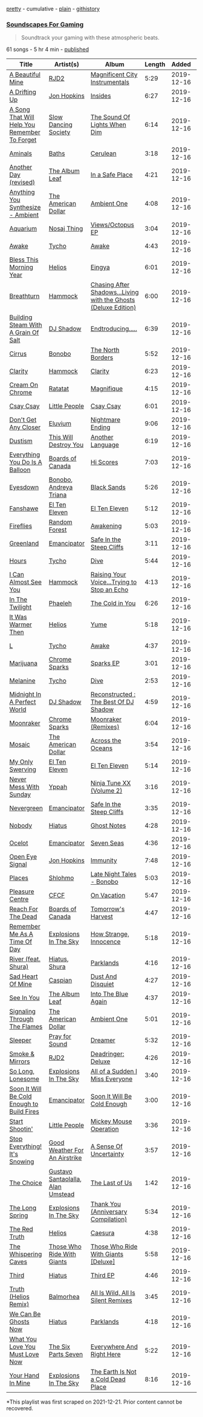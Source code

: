 [pretty](/playlists/pretty/37i9dQZF1DWXpOtMyVOt4Q.md) - cumulative - [plain](/playlists/plain/37i9dQZF1DWXpOtMyVOt4Q) - [githistory](https://github.githistory.xyz/mackorone/spotify-playlist-archive/blob/main/playlists/plain/37i9dQZF1DWXpOtMyVOt4Q)

### [Soundscapes For Gaming](https://open.spotify.com/playlist/37i9dQZF1DWXpOtMyVOt4Q)

> Soundtrack your gaming with these atmospheric beats.

61 songs - 5 hr 4 min - [published](https://open.spotify.com/playlist/11Gpqzsbqf7yfVJuxrNTH2)

| Title | Artist(s) | Album | Length | Added | Removed |
|---|---|---|---|---|---|
| [A Beautiful Mine](https://open.spotify.com/track/69W7GtjzZY4ljBPnS1UPfy) | [RJD2](https://open.spotify.com/artist/1O3ZOjqFLEnbpZexcRjocn) | [Magnificent City Instrumentals](https://open.spotify.com/album/1la4Ol737XPo4bZJMqQS57) | 5:29 | 2019-12-16 |  |
| [A Drifting Up](https://open.spotify.com/track/2mEGWzbwnYg8WTlGQGR05r) | [Jon Hopkins](https://open.spotify.com/artist/7yxi31szvlbwvKq9dYOmFI) | [Insides](https://open.spotify.com/album/2XwHDvLu2aYpX5lMhFPR5F) | 6:27 | 2019-12-16 |  |
| [A Song That Will Help You Remember To Forget](https://open.spotify.com/track/3IUhMLJM4Y0fkEFnUAQZVI) | [Slow Dancing Society](https://open.spotify.com/artist/4DTUmkn8z1XIzHPr5b0yEc) | [The Sound Of Lights When Dim](https://open.spotify.com/album/0QW4mcRROn00Kc1sEUaZp1) | 6:14 | 2019-12-16 |  |
| [Aminals](https://open.spotify.com/track/1depKpsqGCvr8wtjFFaFoO) | [Baths](https://open.spotify.com/artist/5zS8r5hRRk1jzD41yYS1NO) | [Cerulean](https://open.spotify.com/album/66Pk1ZQyHpMjF2Fm7qjqQY) | 3:18 | 2019-12-16 |  |
| [Another Day \(revised\)](https://open.spotify.com/track/2SD75djCvrho74KDWD9YgY) | [The Album Leaf](https://open.spotify.com/artist/02uPe16VFxPaiueQsPEDkE) | [In a Safe Place](https://open.spotify.com/album/4r6F9MHmX3c5zeYzaETi7z) | 4:21 | 2019-12-16 |  |
| [Anything You Synthesize \- Ambient](https://open.spotify.com/track/0OF6WSdeVmYEGBZlxvwvLq) | [The American Dollar](https://open.spotify.com/artist/5r4OqYJL7JrtZlffx7FJlb) | [Ambient One](https://open.spotify.com/album/7A6VoC5v3dHcINkZudtJaD) | 4:08 | 2019-12-16 |  |
| [Aquarium](https://open.spotify.com/track/4ZOv9mx6Lz7RRaBFi5UNaE) | [Nosaj Thing](https://open.spotify.com/artist/0IVapwlnM3dEOiMsHXsghT) | [Views/Octopus EP](https://open.spotify.com/album/3L4wUhGelZ8wyJ13O1jerU) | 3:04 | 2019-12-16 |  |
| [Awake](https://open.spotify.com/track/2qC1sUo8xxRRqYsaYEdDuZ) | [Tycho](https://open.spotify.com/artist/5oOhM2DFWab8XhSdQiITry) | [Awake](https://open.spotify.com/album/7HWdGPosPkb9GY5MOgLgSW) | 4:43 | 2019-12-16 |  |
| [Bless This Morning Year](https://open.spotify.com/track/6knzYloG0x3MroAhnLVLGe) | [Helios](https://open.spotify.com/artist/592TFYwu9Qb0RC1hKDbX2w) | [Eingya](https://open.spotify.com/album/1OF3AnbSDa1ZSEFE7lukTb) | 6:01 | 2019-12-16 |  |
| [Breathturn](https://open.spotify.com/track/2MRcpN5ofn2KicuqV1Xgsw) | [Hammock](https://open.spotify.com/artist/0VOR7Ie9xUSb45fzIIVJQ1) | [Chasing After Shadows...Living with the Ghosts \(Deluxe Edition\)](https://open.spotify.com/album/3unaqYHP341UgXm5OvITDS) | 6:00 | 2019-12-16 |  |
| [Building Steam With A Grain Of Salt](https://open.spotify.com/track/0UMzgNAcJ7FKHO1wdUPJt8) | [DJ Shadow](https://open.spotify.com/artist/5CE2IfdYZEQGIDsfiRm8SI) | [Endtroducing.....](https://open.spotify.com/album/06HRPqj5bIfhxSpXN7lAPR) | 6:39 | 2019-12-16 |  |
| [Cirrus](https://open.spotify.com/track/2lJ4d8MCT6ZlDRHKJ1br14) | [Bonobo](https://open.spotify.com/artist/0cmWgDlu9CwTgxPhf403hb) | [The North Borders](https://open.spotify.com/album/7sN6lCgPf1rbZYmA3edMKv) | 5:52 | 2019-12-16 |  |
| [Clarity](https://open.spotify.com/track/3sXg02TJKMIqftRD82EnS7) | [Hammock](https://open.spotify.com/artist/0VOR7Ie9xUSb45fzIIVJQ1) | [Clarity](https://open.spotify.com/album/3zAjBfnsAyNM3bjA54Cqv7) | 6:23 | 2019-12-16 |  |
| [Cream On Chrome](https://open.spotify.com/track/3s25iX3minD5jORW4KpANZ) | [Ratatat](https://open.spotify.com/artist/57dN52uHvrHOxijzpIgu3E) | [Magnifique](https://open.spotify.com/album/4Lp4NxL8v03Mxg3hbAgW1Z) | 4:15 | 2019-12-16 |  |
| [Csay Csay](https://open.spotify.com/track/0cTLKPTA5rwpjrGutKO1r8) | [Little People](https://open.spotify.com/artist/3cbU0WxlZJTFLTfXEUB433) | [Csay Csay](https://open.spotify.com/album/1Att1v11WfFuJMnaFkQBQe) | 6:01 | 2019-12-16 |  |
| [Don't Get Any Closer](https://open.spotify.com/track/5aEW7hL4yJ3StRw4x9ZLLn) | [Eluvium](https://open.spotify.com/artist/4QK3YJ6hzJdhJHE9q7kbVV) | [Nightmare Ending](https://open.spotify.com/album/4BMYwbOZd1i9vraiSXtSkg) | 9:06 | 2019-12-16 |  |
| [Dustism](https://open.spotify.com/track/2OsmOTariM8whWzvPsPAeK) | [This Will Destroy You](https://open.spotify.com/artist/0MG4LXIw7n4x0wjDc6WYXk) | [Another Language](https://open.spotify.com/album/7JbUvdIr1yepIxZy9rt3un) | 6:19 | 2019-12-16 |  |
| [Everything You Do Is A Balloon](https://open.spotify.com/track/4OO2lavE7yz5Ane6fEYXp3) | [Boards of Canada](https://open.spotify.com/artist/2VAvhf61GgLYmC6C8anyX1) | [Hi Scores](https://open.spotify.com/album/3FabCzGQgFLqkCqzceB5ii) | 7:03 | 2019-12-16 |  |
| [Eyesdown](https://open.spotify.com/track/0XiHcuUEf1wmvmX1cOaVR9) | [Bonobo](https://open.spotify.com/artist/0cmWgDlu9CwTgxPhf403hb), [Andreya Triana](https://open.spotify.com/artist/6SKEuFZYhaTytrhtJjgnO2) | [Black Sands](https://open.spotify.com/album/5m1RkwKeU7MV0Ni6PH2lPy) | 5:26 | 2019-12-16 |  |
| [Fanshawe](https://open.spotify.com/track/6iPqGJ3obz0wvUGSwPgvZN) | [El Ten Eleven](https://open.spotify.com/artist/0d1j4VJ7gzAJaDslzmjTF0) | [El Ten Eleven](https://open.spotify.com/album/0wKweXH1tHY04ONpa7Cphv) | 5:12 | 2019-12-16 |  |
| [Fireflies](https://open.spotify.com/track/1dhjmr1m86R9NUDRBpWowk) | [Random Forest](https://open.spotify.com/artist/2FIKDET7MkO9hQgSyIW9ia) | [Awakening](https://open.spotify.com/album/5ZepsoS1zp9MHxH27TQqgm) | 5:03 | 2019-12-16 |  |
| [Greenland](https://open.spotify.com/track/2SPTGg9SC5MT1FwNX4IYfx) | [Emancipator](https://open.spotify.com/artist/6HCnsY0Rxi3cg53xreoAIm) | [Safe In the Steep Cliffs](https://open.spotify.com/album/1KHKPYKo4h8btHa8u3wjEB) | 3:11 | 2019-12-16 |  |
| [Hours](https://open.spotify.com/track/7EE7jbv7Dv8ZkyWBlKhPXX) | [Tycho](https://open.spotify.com/artist/5oOhM2DFWab8XhSdQiITry) | [Dive](https://open.spotify.com/album/3I3PmRvn5iFY8i6zzvEcci) | 5:44 | 2019-12-16 |  |
| [I Can Almost See You](https://open.spotify.com/track/0jVy0Y3QEtUKsrIHAZuR45) | [Hammock](https://open.spotify.com/artist/0VOR7Ie9xUSb45fzIIVJQ1) | [Raising Your Voice...Trying to Stop an Echo](https://open.spotify.com/album/1xGZ70dEsN8UyiXvcXWwHI) | 4:13 | 2019-12-16 |  |
| [In The Twilight](https://open.spotify.com/track/5wfgLASWmbbLjNkbXsbs8t) | [Phaeleh](https://open.spotify.com/artist/5NkUpXWkeXspvu7iQQOHhP) | [The Cold in You](https://open.spotify.com/album/0vNplpx6d7yYXn4k6coarh) | 6:26 | 2019-12-16 | 2022-07-23 |
| [It Was Warmer Then](https://open.spotify.com/track/0fJKwnxypaBAMEGEfCgEhQ) | [Helios](https://open.spotify.com/artist/592TFYwu9Qb0RC1hKDbX2w) | [Yume](https://open.spotify.com/album/34CpMn9yU8iDcXDaSkrqXu) | 5:18 | 2019-12-16 |  |
| [L](https://open.spotify.com/track/4yX50PMifhGzVEo1wv3guc) | [Tycho](https://open.spotify.com/artist/5oOhM2DFWab8XhSdQiITry) | [Awake](https://open.spotify.com/album/7HWdGPosPkb9GY5MOgLgSW) | 4:37 | 2019-12-16 |  |
| [Marijuana](https://open.spotify.com/track/1RiuVQWyC7g7tL3niYzHKP) | [Chrome Sparks](https://open.spotify.com/artist/2pTCZ9C1fXdaVlv6d5EIXM) | [Sparks EP](https://open.spotify.com/album/2yt27CaN3hjii0G1aWNBA7) | 3:01 | 2019-12-16 |  |
| [Melanine](https://open.spotify.com/track/18rXOovmohAMcFwUPAUAN2) | [Tycho](https://open.spotify.com/artist/5oOhM2DFWab8XhSdQiITry) | [Dive](https://open.spotify.com/album/3I3PmRvn5iFY8i6zzvEcci) | 2:53 | 2019-12-16 |  |
| [Midnight In A Perfect World](https://open.spotify.com/track/48Dz1HTWoMLpT5voht8igk) | [DJ Shadow](https://open.spotify.com/artist/5CE2IfdYZEQGIDsfiRm8SI) | [Reconstructed : The Best Of DJ Shadow](https://open.spotify.com/album/4sYfLmgzqy0enDlFDHo9Ih) | 4:59 | 2019-12-16 |  |
| [Moonraker](https://open.spotify.com/track/6hJA3Nn6jBjuUxSoymBn9D) | [Chrome Sparks](https://open.spotify.com/artist/2pTCZ9C1fXdaVlv6d5EIXM) | [Moonraker \(Remixes\)](https://open.spotify.com/album/7bfmgbE2iBZNVK85AqU95R) | 6:04 | 2019-12-16 |  |
| [Mosaic](https://open.spotify.com/track/1kua6VM4K3jnxqKxliDVyx) | [The American Dollar](https://open.spotify.com/artist/5r4OqYJL7JrtZlffx7FJlb) | [Across the Oceans](https://open.spotify.com/album/2ytkZoVgs5yKkFEP9oZiut) | 3:54 | 2019-12-16 |  |
| [My Only Swerving](https://open.spotify.com/track/1l0aqj8C1yDkdpksIDZZSr) | [El Ten Eleven](https://open.spotify.com/artist/0d1j4VJ7gzAJaDslzmjTF0) | [El Ten Eleven](https://open.spotify.com/album/0wKweXH1tHY04ONpa7Cphv) | 5:14 | 2019-12-16 |  |
| [Never Mess With Sunday](https://open.spotify.com/track/1sotD6Cn8aOtUsL0bd5HTJ) | [Yppah](https://open.spotify.com/artist/3Gaqw2nGyE7yM3rcRSzE3U) | [Ninja Tune XX \(Volume 2\)](https://open.spotify.com/album/61bYJTYERgYGSgFUamgTCa) | 3:16 | 2019-12-16 |  |
| [Nevergreen](https://open.spotify.com/track/6DsGpDGIDRv8EFGgW10T1p) | [Emancipator](https://open.spotify.com/artist/6HCnsY0Rxi3cg53xreoAIm) | [Safe In the Steep Cliffs](https://open.spotify.com/album/1KHKPYKo4h8btHa8u3wjEB) | 3:35 | 2019-12-16 |  |
| [Nobody](https://open.spotify.com/track/5b3VOW8Z3KRPrUS2889NfE) | [Hiatus](https://open.spotify.com/artist/421vyBBkhgRAOz4cYPvrZJ) | [Ghost Notes](https://open.spotify.com/album/17RQgvIhxDC17NKO71jkZx) | 4:28 | 2019-12-16 |  |
| [Ocelot](https://open.spotify.com/track/7EMDetZnX07SnEvcXR8yEQ) | [Emancipator](https://open.spotify.com/artist/6HCnsY0Rxi3cg53xreoAIm) | [Seven Seas](https://open.spotify.com/album/3ZEtGYcGgMyW9pUKlhkbsh) | 4:36 | 2019-12-16 |  |
| [Open Eye Signal](https://open.spotify.com/track/5aBdWL4ud0ovtDJIJGQLdc) | [Jon Hopkins](https://open.spotify.com/artist/7yxi31szvlbwvKq9dYOmFI) | [Immunity](https://open.spotify.com/album/7H7UxuxjGSJuV7LcCFUxTD) | 7:48 | 2019-12-16 |  |
| [Places](https://open.spotify.com/track/73CpjalV6Xq6we0qVUgoad) | [Shlohmo](https://open.spotify.com/artist/6y80I9YZi4DOpbaSUlL725) | [Late Night Tales \- Bonobo](https://open.spotify.com/album/0y3ai6LH83qeeeCbmpaIvf) | 5:03 | 2019-12-16 |  |
| [Pleasure Centre](https://open.spotify.com/track/331tP1ALdrmjioH4RznvwC) | [CFCF](https://open.spotify.com/artist/73IRHBhotETMmgvRCEyTCS) | [On Vacation](https://open.spotify.com/album/5glo8zTL4koRq4BmOCdapU) | 5:47 | 2019-12-16 |  |
| [Reach For The Dead](https://open.spotify.com/track/2hgerKBJ7tetp3JfL5OZX9) | [Boards of Canada](https://open.spotify.com/artist/2VAvhf61GgLYmC6C8anyX1) | [Tomorrow's Harvest](https://open.spotify.com/album/159ORixBSSemxiualv1Woj) | 4:47 | 2019-12-16 |  |
| [Remember Me As A Time Of Day](https://open.spotify.com/track/3o6RpCtAPejVvTckcd5JVt) | [Explosions In The Sky](https://open.spotify.com/artist/1uQWmt1OhuHGRKmZ2ZcL6p) | [How Strange, Innocence](https://open.spotify.com/album/2SAI7bmJDf4ExmzaAgXctd) | 5:18 | 2019-12-16 |  |
| [River \(feat\. Shura\)](https://open.spotify.com/track/3SKGZkUGPR15ahniLcQVPP) | [Hiatus](https://open.spotify.com/artist/421vyBBkhgRAOz4cYPvrZJ), [Shura](https://open.spotify.com/artist/1qpR5mURxk3d8f6mww6uKT) | [Parklands](https://open.spotify.com/album/4fZoCUF5IbMT1clnEAZOrl) | 4:16 | 2019-12-16 |  |
| [Sad Heart Of Mine](https://open.spotify.com/track/2OSelhrHTVKq6hdfE3fG6R) | [Caspian](https://open.spotify.com/artist/4SXj7TVoA3bgfR8AVssACa) | [Dust And Disquiet](https://open.spotify.com/album/1aZqgTPYSxx2ISuigQkgjD) | 4:27 | 2019-12-16 |  |
| [See In You](https://open.spotify.com/track/7DUdkOccGYxVVSb00TstTz) | [The Album Leaf](https://open.spotify.com/artist/02uPe16VFxPaiueQsPEDkE) | [Into The Blue Again](https://open.spotify.com/album/1pFrCdJfefM5UgijeacUpB) | 4:37 | 2019-12-16 |  |
| [Signaling Through The Flames](https://open.spotify.com/track/3uvW89eLMuemNTuy3URXrf) | [The American Dollar](https://open.spotify.com/artist/5r4OqYJL7JrtZlffx7FJlb) | [Ambient One](https://open.spotify.com/album/7A6VoC5v3dHcINkZudtJaD) | 5:01 | 2019-12-16 |  |
| [Sleeper](https://open.spotify.com/track/6BaIyArPOHgL2tvLFJ2mws) | [Pray for Sound](https://open.spotify.com/artist/3pmb6EnakP15oTPwkUndJx) | [Dreamer](https://open.spotify.com/album/1faB36WLHliVa6xqjzTtcu) | 5:32 | 2019-12-16 |  |
| [Smoke & Mirrors](https://open.spotify.com/track/2C1nOw1nRxJaBWb9I1x05A) | [RJD2](https://open.spotify.com/artist/1O3ZOjqFLEnbpZexcRjocn) | [Deadringer: Deluxe](https://open.spotify.com/album/7DmNwRBDJRUEFUlk3oa2Aj) | 4:26 | 2019-12-16 |  |
| [So Long, Lonesome](https://open.spotify.com/track/5veFQvY6ooJ0rzjxO9cAkW) | [Explosions In The Sky](https://open.spotify.com/artist/1uQWmt1OhuHGRKmZ2ZcL6p) | [All of a Sudden I Miss Everyone](https://open.spotify.com/album/7LNOp3ZlUVM32K3bBczUux) | 3:40 | 2019-12-16 |  |
| [Soon It Will Be Cold Enough to Build Fires](https://open.spotify.com/track/7cHRys0Lhk9642dLaPUMkm) | [Emancipator](https://open.spotify.com/artist/6HCnsY0Rxi3cg53xreoAIm) | [Soon It Will Be Cold Enough](https://open.spotify.com/album/6kL09DaURb7rAoqqaA51KU) | 3:00 | 2019-12-16 |  |
| [Start Shootin'](https://open.spotify.com/track/4IUgpL0CgSiloUOHzgd6Qe) | [Little People](https://open.spotify.com/artist/3cbU0WxlZJTFLTfXEUB433) | [Mickey Mouse Operation](https://open.spotify.com/album/2ULdmAtiIIn5xok5YCVGpk) | 3:36 | 2019-12-16 |  |
| [Stop Everything! It's Snowing](https://open.spotify.com/track/3z48KDiozWdduiI0xS0HD3) | [Good Weather For An Airstrike](https://open.spotify.com/artist/1LcsFT5fwJajcpAqmlitHX) | [A Sense Of Uncertainty](https://open.spotify.com/album/49tI7gpTw1BIZG5tL1BDnE) | 3:57 | 2019-12-16 |  |
| [The Choice](https://open.spotify.com/track/2IXJyG1DX93g2EhFXghz37) | [Gustavo Santaolalla](https://open.spotify.com/artist/4W3fa7tiXGVXl3KilbACqt), [Alan Umstead](https://open.spotify.com/artist/6dwp73sWeoHMobWygzWYDP) | [The Last of Us](https://open.spotify.com/album/2GFFxj8aR2XpwIMYanOPjh) | 1:42 | 2019-12-16 |  |
| [The Long Spring](https://open.spotify.com/track/1pRSp8bfk0kruIwrINVZ3u) | [Explosions In The Sky](https://open.spotify.com/artist/1uQWmt1OhuHGRKmZ2ZcL6p) | [Thank You \(Anniversary Compilation\)](https://open.spotify.com/album/5sVNhFHuw3979uDE6QHBXS) | 5:34 | 2019-12-16 |  |
| [The Red Truth](https://open.spotify.com/track/1YifzovUWtHqLAKlme4Iav) | [Helios](https://open.spotify.com/artist/592TFYwu9Qb0RC1hKDbX2w) | [Caesura](https://open.spotify.com/album/5fPb6Ef7P5uPSmVIyNRvhj) | 4:38 | 2019-12-16 |  |
| [The Whispering Caves](https://open.spotify.com/track/1J1m1KU9TUVPu9U9WT70BK) | [Those Who Ride With Giants](https://open.spotify.com/artist/0pKhuVfVRd073xGqEdJlUP) | [Those Who Ride With Giants \[Deluxe\]](https://open.spotify.com/album/4LVKCunmDjz4vpesIrlI6H) | 5:58 | 2019-12-16 |  |
| [Third](https://open.spotify.com/track/3BmtVxAg1jr2sw4WaPHdoz) | [Hiatus](https://open.spotify.com/artist/421vyBBkhgRAOz4cYPvrZJ) | [Third EP](https://open.spotify.com/album/7uZjhHZv5OKWRj2ar3Y84u) | 4:46 | 2019-12-16 |  |
| [Truth \(Helios Remix\)](https://open.spotify.com/track/4lwGyv3tbahmN1Z25wdCxa) | [Balmorhea](https://open.spotify.com/artist/1U0FaHAc4fcwQcYEJFgkm9) | [All Is Wild, All Is Silent Remixes](https://open.spotify.com/album/4K8rm4KevTLvvTSyWx5yjO) | 3:45 | 2019-12-16 |  |
| [We Can Be Ghosts Now](https://open.spotify.com/track/4buZVQ9wDGXk8AbVeGM5E6) | [Hiatus](https://open.spotify.com/artist/421vyBBkhgRAOz4cYPvrZJ) | [Parklands](https://open.spotify.com/album/1NhIMd6O3u6F9Opm7skw9N) | 4:18 | 2019-12-16 |  |
| [What You Love You Must Love Now](https://open.spotify.com/track/3L0fPX8biELkH57fF3Exkd) | [The Six Parts Seven](https://open.spotify.com/artist/3puKPIXi7bUDnPuJZOlJxL) | [Everywhere And Right Here](https://open.spotify.com/album/3tpwV2Th7Q7sS7TzeE4viK) | 5:22 | 2019-12-16 |  |
| [Your Hand In Mine](https://open.spotify.com/track/5uWzSBJKqdSKJ3uMrYYUIT) | [Explosions In The Sky](https://open.spotify.com/artist/1uQWmt1OhuHGRKmZ2ZcL6p) | [The Earth Is Not a Cold Dead Place](https://open.spotify.com/album/1JU4XTyTzADBQE1KpM0Wtx) | 8:16 | 2019-12-16 |  |

\*This playlist was first scraped on 2021-12-21. Prior content cannot be recovered.
